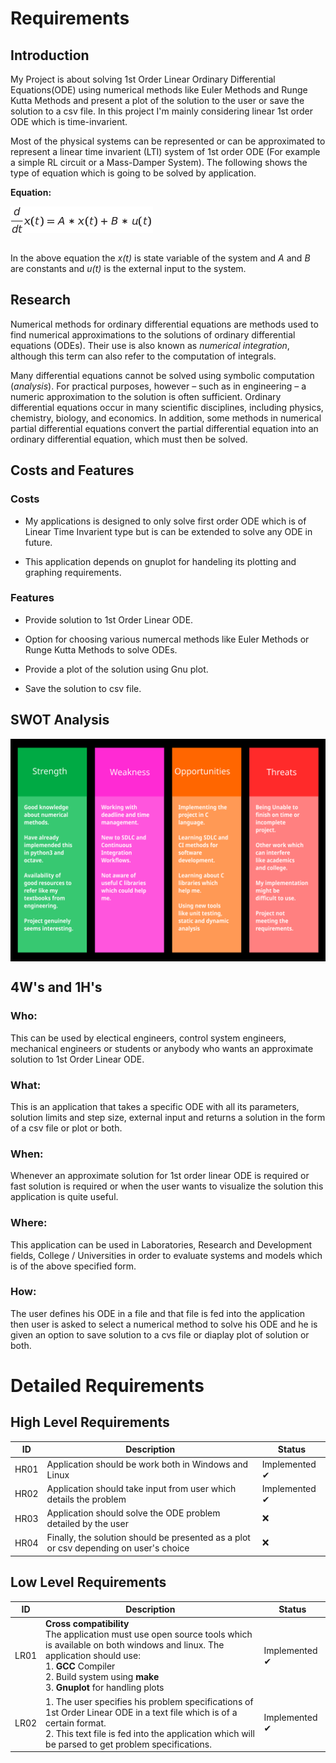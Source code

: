 # Requirements

## Introduction

My Project is about solving 1st Order Linear Ordinary Differential Equations(ODE) using numerical methods like Euler Methods and Runge Kutta Methods and present a plot of the solution to the user or save the solution to a csv file. In this project I'm mainly considering linear 1st order ODE which is  time-invarient.

Most of the physical systems can be represented or can be approximated to represent a linear time invarient (LTI) system of 1st order ODE (For example a simple RL circuit or a Mass-Damper System). The following shows the type of equation which is going to be solved by application.

**Equation:**

<img src="../6_ImagesAndVideos/FOLODE_Eqn.png" align="center" border="0" alt=" \frac{d}{dt} x(t) = A * x(t) + B * u(t)"/>

<br/>
<br/>

In the above equation the *x(t)* is state variable of the system and *A* and *B* are constants and *u(t)* is the external input to the system.



## Research

Numerical methods for ordinary differential equations are methods used to find numerical approximations to the solutions of ordinary differential equations (ODEs). Their use is also known as *numerical integration*, although this term can also refer to the computation of integrals.

Many differential equations cannot be solved using symbolic computation (*analysis*). For practical purposes, however – such as in engineering – a numeric approximation to the solution is often sufficient.
Ordinary differential equations occur in many scientific disciplines, including physics, chemistry, biology, and economics. In addition, some methods in numerical partial differential equations convert the partial differential equation into an ordinary differential equation, which must then be solved.

## Costs and Features

### Costs

* My applications is designed to only solve first order ODE which is of Linear Time Invarient type but is can be extended to solve any ODE in future.

* This application depends on gnuplot for handeling its plotting and graphing requirements.

### Features

* Provide solution to 1st Order Linear ODE.

* Option for choosing various numercal methods like Euler Methods or Runge Kutta Methods to solve ODEs.

* Provide a plot of the solution using Gnu plot.

* Save the solution to csv file.


## SWOT Analysis
    
<img src="../6_ImagesAndVideos/Swot.svg" align="center" width="700px"/>

## 4W's and 1H's

### Who:

This can be used by electical engineers, control system engineers, mechanical engineers or students or anybody who wants an approximate solution to 1st Order Linear ODE.

### What:

This is an application that takes a specific ODE with all its parameters, solution limits and step size, external input and returns a solution in the form of a csv file or plot or both. 

### When:

Whenever an approximate solution for 1st order linear ODE is required or fast solution is required or when the user wants to visualize the solution this application is quite useful.

### Where:

This application can be used in Laboratories, Research and Development fields, College / Universities in order to evaluate systems and models which is of the above specified form.

### How:

The user defines his ODE in a file and that file is fed into the application then user is asked to select a numerical method to solve his ODE and he is given an option to save solution to a cvs file or diaplay plot of solution or both.

# Detailed Requirements

## High Level Requirements

| ID | Description | Status |
|-|-|-|
| HR01 | Application should be work both in Windows and Linux | Implemented ✔ |
| HR02 | Application should take input from user which details the problem | Implemented ✔ |
| HR03 | Application should solve the ODE problem detailed by the user | ❌ |
| HR04 | Finally, the solution should be presented as a plot or csv depending on user's choice| ❌ |

## Low Level Requirements

| ID | Description | Status |
|-|-|-|
| LR01 | **Cross compatibility** <br/> The application must use open source tools which is  available on both windows and linux. The application should use: <br/> 1. **GCC** Compiler<br/>2. Build system using **make**<br/>3. **Gnuplot** for handling plots  | Implemented ✔ |
| LR02 | 1. The user specifies his problem specifications of 1st Order Linear ODE in a text file which is of a certain format.<br/> 2. This text file is fed into the application which will be parsed to get problem specifications. | Implemented ✔ |

